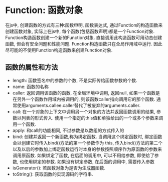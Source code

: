 # Function: 函数对象

在js中, 创建函数的方式有三种:函数申明, 函数表达式, 通过Function的构造函数来创建函数对象, 实际上在js中, 每个函数(包括函数声明)都是一个Function对象. Function构造函数创建一个新的Function对象. 直接调用此构造函数可用动态创建函数, 但会有安全问题和性能问题. Function构造函数只在全局作用域中运行. 因此尽可能的不使用Function构造函数来创建Function对象. 

## 函数的属性和方法

* length: 函数签名中的参数的个数, 不是实际传给函数参数的个数. 
* name: 函数的名称
* caller: 返回调用该函数的函数, 在全局环境中调用, 返回null, 如果一个函数是在另外一个函数作用域内被调用的, 则该函数caller指向调用它的那个函数. 通常使用arguments.callee.caller替代了被废弃的arguments.caller.
* call: 在一个对象的上下文中调用另一个对象的方法并返回函数调用的结果, 参数以列表的形式传入. 使用一个指定的this值和单独给出的一个或多个参数来调用一个函数. 
* apply: 和call的功能相同, 不过参数是以数组的方式传入的
* bind: 创建并返回一个新函数,称为绑定函数. 当调用这个绑定函数时, 绑定函数会以创建它时传入bind()方法的第一个参数作为 this, 传入bind()方法的第二个以及以后的参数加上绑定函数运行时本身的参数按照顺序作为原函数的参数来调用原函数. 如果绑定了函数, 在后面的调用中, 可以不用给参数, 即使给了参数, 也使用绑定的参数. 如果没有绑定参数, 在后面的调用中, 需要传入参数
* isGenerator(): 若函数对象为是否为生成器函数.
* toString(): 获取函数的实现源码的字符串.

